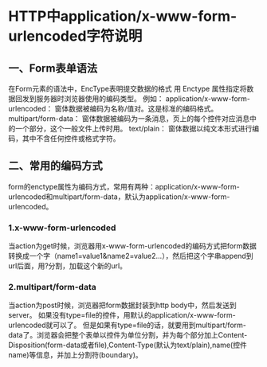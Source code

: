 # HTTP中application/x-www-form-urlencoded字符说明

## 一、Form表单语法

在Form元素的语法中，EncType表明提交数据的格式 用 Enctype 属性指定将数据回发到服务器时浏览器使用的编码类型。 例如： application/x-www-form-urlencoded： 窗体数据被编码为名称/值对。这是标准的编码格式。 multipart/form-data： 窗体数据被编码为一条消息，页上的每个控件对应消息中的一个部分，这个一般文件上传时用。 text/plain： 窗体数据以纯文本形式进行编码，其中不含任何控件或格式字符。 

## 二、常用的编码方式

form的enctype属性为编码方式，常用有两种：application/x-www-form-urlencoded和multipart/form-data，默认为application/x-www-form-urlencoded。

### 1.x-www-form-urlencoded

当action为get时候，浏览器用x-www-form-urlencoded的编码方式把form数据转换成一个字（name1=value1&name2=value2…），然后把这个字串append到url后面，用?分割，加载这个新的url。

### 2.multipart/form-data

当action为post时候，浏览器把form数据封装到http body中，然后发送到server。 如果没有type=file的控件，用默认的application/x-www-form-urlencoded就可以了。 但是如果有type=file的话，就要用到multipart/form-data了。浏览器会把整个表单以控件为单位分割，并为每个部分加上Content-Disposition(form-data或者file),Content-Type(默认为text/plain),name(控件name)等信息，并加上分割符(boundary)。